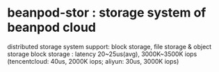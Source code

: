 # beanpod-stor : storage system of beanpod cloud
distributed storage system
support: block storage, file storage & object storage
block storage : latency 20~25us(avg), 3000K~3500K iops (tencentcloud: 40us, 2000K iops; aliyun: 30us, 3000K iops)
